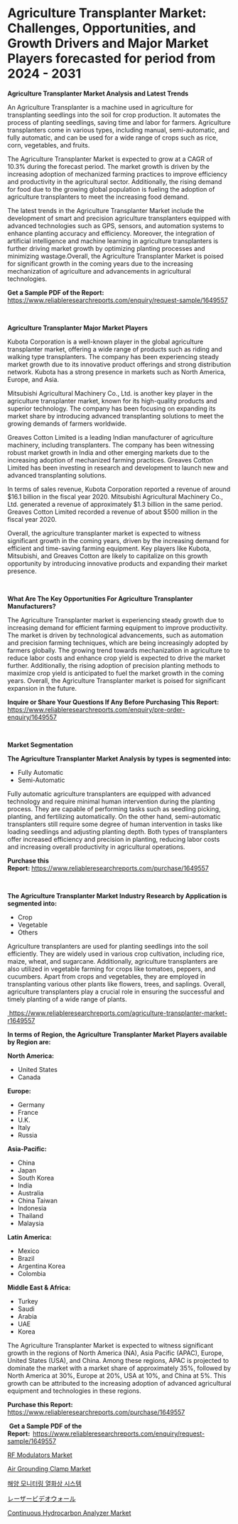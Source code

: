 <p><h1>Agriculture Transplanter Market: Challenges, Opportunities, and Growth Drivers and Major Market Players forecasted for period from 2024 - 2031</h1></p><p><strong>Agriculture Transplanter Market Analysis and Latest Trends</strong></p>
<p><p>An Agriculture Transplanter is a machine used in agriculture for transplanting seedlings into the soil for crop production. It automates the process of planting seedlings, saving time and labor for farmers. Agriculture transplanters come in various types, including manual, semi-automatic, and fully automatic, and can be used for a wide range of crops such as rice, corn, vegetables, and fruits.</p><p>The Agriculture Transplanter Market is expected to grow at a CAGR of 10.3% during the forecast period. The market growth is driven by the increasing adoption of mechanized farming practices to improve efficiency and productivity in the agricultural sector. Additionally, the rising demand for food due to the growing global population is fueling the adoption of agriculture transplanters to meet the increasing food demand.</p><p>The latest trends in the Agriculture Transplanter Market include the development of smart and precision agriculture transplanters equipped with advanced technologies such as GPS, sensors, and automation systems to enhance planting accuracy and efficiency. Moreover, the integration of artificial intelligence and machine learning in agriculture transplanters is further driving market growth by optimizing planting processes and minimizing wastage.Overall, the Agriculture Transplanter Market is poised for significant growth in the coming years due to the increasing mechanization of agriculture and advancements in agricultural technologies.</p></p>
<p><strong>Get a Sample PDF of the Report:&nbsp;</strong> <a href="https://www.reliableresearchreports.com/enquiry/request-sample/1649557">https://www.reliableresearchreports.com/enquiry/request-sample/1649557</a></p>
<p>&nbsp;</p>
<p><strong>Agriculture Transplanter Major Market Players</strong></p>
<p><p>Kubota Corporation is a well-known player in the global agriculture transplanter market, offering a wide range of products such as riding and walking type transplanters. The company has been experiencing steady market growth due to its innovative product offerings and strong distribution network. Kubota has a strong presence in markets such as North America, Europe, and Asia.</p><p>Mitsubishi Agricultural Machinery Co., Ltd. is another key player in the agriculture transplanter market, known for its high-quality products and superior technology. The company has been focusing on expanding its market share by introducing advanced transplanting solutions to meet the growing demands of farmers worldwide.</p><p>Greaves Cotton Limited is a leading Indian manufacturer of agriculture machinery, including transplanters. The company has been witnessing robust market growth in India and other emerging markets due to the increasing adoption of mechanized farming practices. Greaves Cotton Limited has been investing in research and development to launch new and advanced transplanting solutions.</p><p>In terms of sales revenue, Kubota Corporation reported a revenue of around $16.1 billion in the fiscal year 2020. Mitsubishi Agricultural Machinery Co., Ltd. generated a revenue of approximately $1.3 billion in the same period. Greaves Cotton Limited recorded a revenue of about $500 million in the fiscal year 2020.</p><p>Overall, the agriculture transplanter market is expected to witness significant growth in the coming years, driven by the increasing demand for efficient and time-saving farming equipment. Key players like Kubota, Mitsubishi, and Greaves Cotton are likely to capitalize on this growth opportunity by introducing innovative products and expanding their market presence.</p></p>
<p>&nbsp;</p>
<p><strong>What Are The Key Opportunities For Agriculture Transplanter Manufacturers?</strong></p>
<p><p>The Agriculture Transplanter market is experiencing steady growth due to increasing demand for efficient farming equipment to improve productivity. The market is driven by technological advancements, such as automation and precision farming techniques, which are being increasingly adopted by farmers globally. The growing trend towards mechanization in agriculture to reduce labor costs and enhance crop yield is expected to drive the market further. Additionally, the rising adoption of precision planting methods to maximize crop yield is anticipated to fuel the market growth in the coming years. Overall, the Agriculture Transplanter market is poised for significant expansion in the future.</p></p>
<p><strong>Inquire or Share Your Questions If Any Before Purchasing This Report:</strong> <a href="https://www.reliableresearchreports.com/enquiry/pre-order-enquiry/1649557">https://www.reliableresearchreports.com/enquiry/pre-order-enquiry/1649557</a></p>
<p>&nbsp;</p>
<p><strong>Market Segmentation</strong></p>
<p><strong>The Agriculture Transplanter Market Analysis by types is segmented into:</strong></p>
<p><ul><li>Fully Automatic</li><li>Semi-Automatic</li></ul></p>
<p><p>Fully automatic agriculture transplanters are equipped with advanced technology and require minimal human intervention during the planting process. They are capable of performing tasks such as seedling picking, planting, and fertilizing automatically. On the other hand, semi-automatic transplanters still require some degree of human intervention in tasks like loading seedlings and adjusting planting depth. Both types of transplanters offer increased efficiency and precision in planting, reducing labor costs and increasing overall productivity in agricultural operations.</p></p>
<p><strong>Purchase this Report:&nbsp;</strong><a href="https://www.reliableresearchreports.com/purchase/1649557">https://www.reliableresearchreports.com/purchase/1649557</a></p>
<p>&nbsp;</p>
<p><strong>The Agriculture Transplanter Market Industry Research by Application is segmented into:</strong></p>
<p><ul><li>Crop</li><li>Vegetable</li><li>Others</li></ul></p>
<p><p>Agriculture transplanters are used for planting seedlings into the soil efficiently. They are widely used in various crop cultivation, including rice, maize, wheat, and sugarcane. Additionally, agriculture transplanters are also utilized in vegetable farming for crops like tomatoes, peppers, and cucumbers. Apart from crops and vegetables, they are employed in transplanting various other plants like flowers, trees, and saplings. Overall, agriculture transplanters play a crucial role in ensuring the successful and timely planting of a wide range of plants.</p></p>
<p><a href="https://www.reliableresearchreports.com/agriculture-transplanter-market-r1649557">&nbsp;https://www.reliableresearchreports.com/agriculture-transplanter-market-r1649557</a></p>
<p><strong>In terms of Region, the Agriculture Transplanter Market Players available by Region are:</strong></p>
<p>
    <p> <strong> North America: </strong>
        <ul>
            <li>United States</li>
            <li>Canada</li>
        </ul>
        </p> 
    <p> <strong> Europe: </strong>
        <ul>
            <li>Germany</li>
            <li>France</li>
            <li>U.K.</li>
            <li>Italy</li>
            <li>Russia</li>
        </ul>
        </p> 
    <p> <strong> Asia-Pacific: </strong>
        <ul>
            <li>China</li>
            <li>Japan</li>
            <li>South Korea</li>
            <li>India</li>
            <li>Australia</li>
            <li>China Taiwan</li>
            <li>Indonesia</li>
            <li>Thailand</li>
            <li>Malaysia</li>
        </ul>
        </p> 
    <p> <strong> Latin America: </strong>
        <ul>
            <li>Mexico</li>
            <li>Brazil</li>
            <li>Argentina Korea</li>
            <li>Colombia</li>
        </ul>
        </p> 
    <p> <strong> Middle East & Africa: </strong>
        <ul>
            <li>Turkey</li>
            <li>Saudi</li>
            <li>Arabia</li>
            <li>UAE</li>
            <li>Korea</li>
        </ul>
    </p>
    </p>
<p><p>The Agriculture Transplanter Market is expected to witness significant growth in the regions of North America (NA), Asia Pacific (APAC), Europe, United States (USA), and China. Among these regions, APAC is projected to dominate the market with a market share of approximately 35%, followed by North America at 30%, Europe at 20%, USA at 10%, and China at 5%. This growth can be attributed to the increasing adoption of advanced agricultural equipment and technologies in these regions.</p></p>
<p><strong>Purchase this Report: </strong><a href="https://www.reliableresearchreports.com/purchase/1649557">https://www.reliableresearchreports.com/purchase/1649557</a></p>
<p>&nbsp;<strong>Get a Sample PDF of the Report:&nbsp;&nbsp;</strong><a href="https://www.reliableresearchreports.com/enquiry/request-sample/1649557">https://www.reliableresearchreports.com/enquiry/request-sample/1649557</a></p>
<p><strong></strong></p>
<p><p><a href="https://issuu.com/reportprime-2/docs/rf-modulators-market-size-2030.pptx">RF Modulators Market</a></p><p><a href="https://github.com/jodemen/Market-Research-Report-List-3/blob/main/air-grounding-clamp-market.md">Air Grounding Clamp Market</a></p><p><a href="https://github.com/victorsharp87978/Market-Research-Report-List-1/blob/main/7950339104154.md">해양 모니터링 열화상 시스템</a></p><p><a href="https://github.com/dzy793153605/Market-Research-Report-List-2/blob/main/5194601109273.md">レーザービデオウォール</a></p><p><a href="https://github.com/RyleeBauch2023/Market-Research-Report-List-1/blob/main/continuous-hydrocarbon-analyzer-market.md">Continuous Hydrocarbon Analyzer Market</a></p></p>